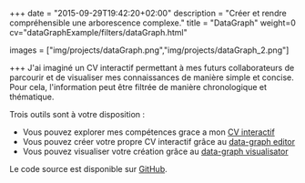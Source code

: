 +++
date = "2015-09-29T19:42:20+02:00"
description = "Créer et rendre compréhensible une arborescence complexe."
title = "DataGraph"
weight=0
cv="dataGraphExample/filters/dataGraph.html"

images = ["img/projects/dataGraph.png","img/projects/dataGraph_2.png"]

+++
J'ai imaginé un CV interactif permettant à mes futurs collaborateurs de parcourir et de visualiser mes connaissances de manière simple et concise.  
Pour cela, l'information peut être filtrée de manière chronologique et thématique.

Trois outils sont à votre disposition :  
- Vous pouvez explorer mes compétences grace a mon [CV interactif](https://mejjjor.github.io/dataGraphExample/)  
- Vous pouvez créer votre propre CV interactif grâce au [data-graph editor](https://mejjjor.github.io/dataGraphExample/editor.html)  
- Vous pouvez visualiser votre création grâce au [data-graph visualisator](https://mejjjor.github.io/dataGraphExample/visualisator.html)

Le code source est disponible sur [GitHub](https://github.com/mejjjor/dataGraph).
